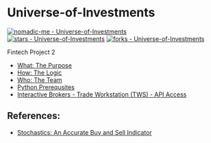 # Universe-of-Investments

[![nomadic-me - Universe-of-Investments](https://img.shields.io/static/v1?label=nomadic-me&message=Universe-of-Investments&color=blue&logo=github)](https://github.com/nomadic-me/Universe-of-Investments "Go to GitHub repo")
[![stars - Universe-of-Investments](https://img.shields.io/github/stars/nomadic-me/Universe-of-Investments?style=social)](https://github.com/nomadic-me/Universe-of-Investments)
[![forks - Universe-of-Investments](https://img.shields.io/github/forks/nomadic-me/Universe-of-Investments?style=social)](https://github.com/nomadic-me/Universe-of-Investments)

Fintech Project 2

- [What: The Purpose](Purpose.md)
- [How: The Logic](Logic.md)
- [Who: The Team](Team.md)
- [Python Prerequsites](PythonPrerequsites.md)
- [Interactive Brokers - Trade Workstation (TWS) - API Access](IBKR-TWS-API.md)



## References:

- [Stochastics: An Accurate Buy and Sell Indicator](https://www.investopedia.com/articles/technical/073001.asp)

